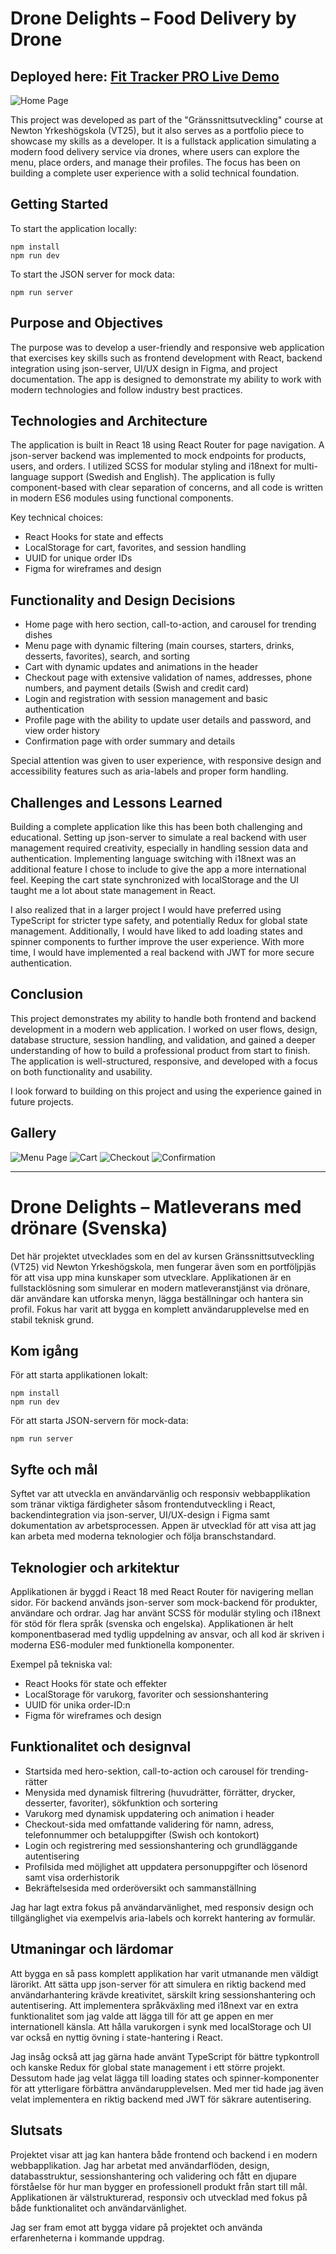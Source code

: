 # Drone Delights – Food Delivery by Drone
## Deployed here: [Fit Tracker PRO Live Demo](https://fit-tracker-school-project.vercel.app/)

![Home Page](galleryPics/homepage.png)

This project was developed as part of the "Gränssnittsutveckling" course at Newton Yrkeshögskola (VT25), but it also serves as a portfolio piece to showcase my skills as a developer. It is a fullstack application simulating a modern food delivery service via drones, where users can explore the menu, place orders, and manage their profiles. The focus has been on building a complete user experience with a solid technical foundation.

## Getting Started

To start the application locally:

    npm install
    npm run dev

To start the JSON server for mock data:

    npm run server

## Purpose and Objectives

The purpose was to develop a user-friendly and responsive web application that exercises key skills such as frontend development with React, backend integration using json-server, UI/UX design in Figma, and project documentation. The app is designed to demonstrate my ability to work with modern technologies and follow industry best practices.

## Technologies and Architecture

The application is built in React 18 using React Router for page navigation. A json-server backend was implemented to mock endpoints for products, users, and orders. I utilized SCSS for modular styling and i18next for multi-language support (Swedish and English). The application is fully component-based with clear separation of concerns, and all code is written in modern ES6 modules using functional components.

Key technical choices:

- React Hooks for state and effects
- LocalStorage for cart, favorites, and session handling
- UUID for unique order IDs
- Figma for wireframes and design

## Functionality and Design Decisions

- Home page with hero section, call-to-action, and carousel for trending dishes
- Menu page with dynamic filtering (main courses, starters, drinks, desserts, favorites), search, and sorting
- Cart with dynamic updates and animations in the header
- Checkout page with extensive validation of names, addresses, phone numbers, and payment details (Swish and credit card)
- Login and registration with session management and basic authentication
- Profile page with the ability to update user details and password, and view order history
- Confirmation page with order summary and details

Special attention was given to user experience, with responsive design and accessibility features such as aria-labels and proper form handling.

## Challenges and Lessons Learned

Building a complete application like this has been both challenging and educational. Setting up json-server to simulate a real backend with user management required creativity, especially in handling session data and authentication. Implementing language switching with i18next was an additional feature I chose to include to give the app a more international feel. Keeping the cart state synchronized with localStorage and the UI taught me a lot about state management in React.

I also realized that in a larger project I would have preferred using TypeScript for stricter type safety, and potentially Redux for global state management. Additionally, I would have liked to add loading states and spinner components to further improve the user experience. With more time, I would have implemented a real backend with JWT for more secure authentication.

## Conclusion

This project demonstrates my ability to handle both frontend and backend development in a modern web application. I worked on user flows, design, database structure, session handling, and validation, and gained a deeper understanding of how to build a professional product from start to finish. The application is well-structured, responsive, and developed with a focus on both functionality and usability.

I look forward to building on this project and using the experience gained in future projects.

## Gallery

![Menu Page](galleryPics/menu.png)
![Cart](galleryPics/cart.png)
![Checkout](galleryPics/checkout.png)
![Confirmation](galleryPics/confirmation.png)

---

# Drone Delights – Matleverans med drönare (Svenska)

Det här projektet utvecklades som en del av kursen Gränssnittsutveckling (VT25) vid Newton Yrkeshögskola, men fungerar även som en portföljpjäs för att visa upp mina kunskaper som utvecklare. Applikationen är en fullstacklösning som simulerar en modern matleveranstjänst via drönare, där användare kan utforska menyn, lägga beställningar och hantera sin profil. Fokus har varit att bygga en komplett användarupplevelse med en stabil teknisk grund.

## Kom igång

För att starta applikationen lokalt:

    npm install
    npm run dev

För att starta JSON-servern för mock-data:

    npm run server

## Syfte och mål

Syftet var att utveckla en användarvänlig och responsiv webbapplikation som tränar viktiga färdigheter såsom frontendutveckling i React, backendintegration via json-server, UI/UX-design i Figma samt dokumentation av arbetsprocessen. Appen är utvecklad för att visa att jag kan arbeta med moderna teknologier och följa branschstandard.

## Teknologier och arkitektur

Applikationen är byggd i React 18 med React Router för navigering mellan sidor. För backend används json-server som mock-backend för produkter, användare och ordrar. Jag har använt SCSS för modulär styling och i18next för stöd för flera språk (svenska och engelska). Applikationen är helt komponentbaserad med tydlig uppdelning av ansvar, och all kod är skriven i moderna ES6-moduler med funktionella komponenter.

Exempel på tekniska val:

- React Hooks för state och effekter
- LocalStorage för varukorg, favoriter och sessionshantering
- UUID för unika order-ID:n
- Figma för wireframes och design

## Funktionalitet och designval

- Startsida med hero-sektion, call-to-action och carousel för trending-rätter
- Menysida med dynamisk filtrering (huvudrätter, förrätter, drycker, desserter, favoriter), sökfunktion och sortering
- Varukorg med dynamisk uppdatering och animation i header
- Checkout-sida med omfattande validering för namn, adress, telefonnummer och betaluppgifter (Swish och kontokort)
- Login och registrering med sessionshantering och grundläggande autentisering
- Profilsida med möjlighet att uppdatera personuppgifter och lösenord samt visa orderhistorik
- Bekräftelsesida med orderöversikt och sammanställning

Jag har lagt extra fokus på användarvänlighet, med responsiv design och tillgänglighet via exempelvis aria-labels och korrekt hantering av formulär.

## Utmaningar och lärdomar

Att bygga en så pass komplett applikation har varit utmanande men väldigt lärorikt. Att sätta upp json-server för att simulera en riktig backend med användarhantering krävde kreativitet, särskilt kring sessionshantering och autentisering. Att implementera språkväxling med i18next var en extra funktionalitet som jag valde att lägga till för att ge appen en mer internationell känsla. Att hålla varukorgen i synk med localStorage och UI var också en nyttig övning i state-hantering i React.

Jag insåg också att jag gärna hade använt TypeScript för bättre typkontroll och kanske Redux för global state management i ett större projekt. Dessutom hade jag velat lägga till loading states och spinner-komponenter för att ytterligare förbättra användarupplevelsen. Med mer tid hade jag även velat implementera en riktig backend med JWT för säkrare autentisering.

## Slutsats

Projektet visar att jag kan hantera både frontend och backend i en modern webbapplikation. Jag har arbetat med användarflöden, design, databasstruktur, sessionshantering och validering och fått en djupare förståelse för hur man bygger en professionell produkt från start till mål. Applikationen är välstrukturerad, responsiv och utvecklad med fokus på både funktionalitet och användarvänlighet.

Jag ser fram emot att bygga vidare på projektet och använda erfarenheterna i kommande uppdrag.
